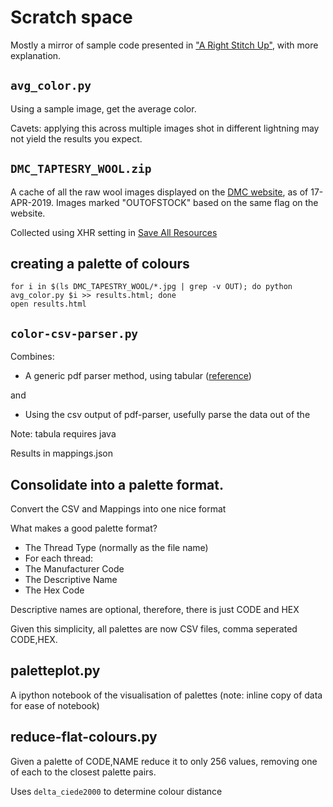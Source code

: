 # Scratch space

Mostly a mirror of sample code presented in ["A Right Stitch Up"](https://us.pycon.org/2019/schedule/presentation/229/), with more explanation. 

## `avg_color.py`

Using a sample image, get the average color. 

Cavets: applying this across multiple images shot in different lightning may not yield the results you expect. 

## `DMC_TAPTESRY_WOOL.zip`

A cache of all the raw wool images displayed on the [DMC website](https://www.dmc.com/us/tapestry-wool-100-colors-available-9001711.html), as of 17-APR-2019. Images marked "OUTOFSTOCK" based on the same flag on the website. 

Collected using XHR setting in [Save All Resources](https://chrome.google.com/webstore/detail/save-all-resources/abpdnfjocnmdomablahdcfnoggeeiedb/related?hl=en-US)

## creating a palette of colours

```shell
for i in $(ls DMC_TAPESTRY_WOOL/*.jpg | grep -v OUT); do python avg_color.py $i >> results.html; done
open results.html
```

## `color-csv-parser.py`

Combines: 

* A generic pdf parser method, using tabular ([reference](https://blog.chezo.uno/tabula-py-extract-table-from-pdf-into-python-dataframe-6c7acfa5f302))

and

* Using the csv output of pdf-parser, usefully parse the data out of the 

Note: tabula requires java

Results in mappings.json


## Consolidate into a palette format.

Convert the CSV and Mappings into one nice format

What makes a good palette format?
 
 * The Thread Type (normally as the file name)
 * For each thread: 
  * The Manufacturer Code
  * The Descriptive Name
  * The Hex Code

Descriptive names are optional, therefore, there is just CODE and HEX

Given this simplicity, all palettes are now CSV files, comma seperated CODE,HEX. 

## paletteplot.py

A ipython notebook of the visualisation of palettes (note: inline copy of data for ease of notebook)

## reduce-flat-colours.py

Given a palette of CODE,NAME reduce it to only 256 values, removing one of each to the closest palette pairs.

Uses `delta_ciede2000` to determine colour distance
